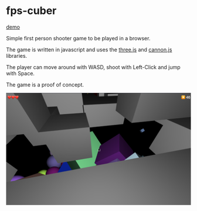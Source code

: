 # fps-cuber

[demo](https://fps.hnr.bz)

Simple first person shooter game to be played in a browser.

The game is written in javascript and uses the [three.js](https://threejs.org/) and [cannon.js](https://github.com/schteppe/cannon.js) libraries.

The player can move around with WASD, shoot with Left-Click and jump with Space.

The game is a proof of concept.

![screenshot](https://raw.githubusercontent.com/elhenro/fps-cuber/main/screenshot.png)
